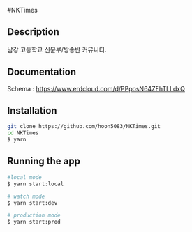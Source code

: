 #NKTimes

## Description
남강 고등학교 신문부/방송반 커뮤니티.

## Documentation
Schema : https://www.erdcloud.com/d/PPposN64ZEhTLLdxQ

## Installation

```bash
git clone https://github.com/hoon5083/NKTimes.git
cd NKTimes
$ yarn
```

## Running the app

```bash
#local mode
$ yarn start:local

# watch mode
$ yarn start:dev

# production mode
$ yarn start:prod
```
